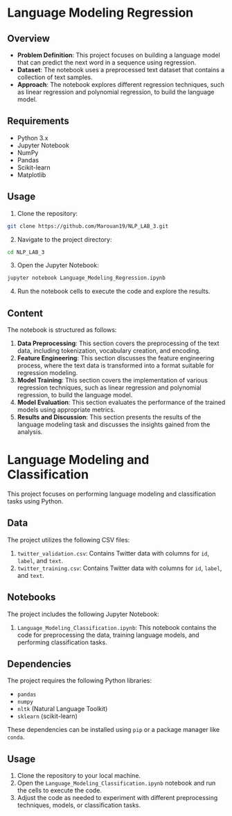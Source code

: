 # Language Modeling Regression

## Overview
- **Problem Definition**: This project focuses on building a language model that can predict the next word in a sequence using regression.
- **Dataset**: The notebook uses a preprocessed text dataset that contains a collection of text samples.
- **Approach**: The notebook explores different regression techniques, such as linear regression and polynomial regression, to build the language model.

## Requirements
- Python 3.x
- Jupyter Notebook
- NumPy
- Pandas
- Scikit-learn
- Matplotlib

## Usage
1. Clone the repository:
```bash
git clone https://github.com/Marouan19/NLP_LAB_3.git
```
2. Navigate to the project directory:
```bash
cd NLP_LAB_3
```
3. Open the Jupyter Notebook:
```bash
jupyter notebook Language_Modeling_Regression.ipynb
```
4. Run the notebook cells to execute the code and explore the results.

## Content
The notebook is structured as follows:

1. **Data Preprocessing**: This section covers the preprocessing of the text data, including tokenization, vocabulary creation, and encoding.
2. **Feature Engineering**: This section discusses the feature engineering process, where the text data is transformed into a format suitable for regression modeling.
3. **Model Training**: This section covers the implementation of various regression techniques, such as linear regression and polynomial regression, to build the language model.
4. **Model Evaluation**: This section evaluates the performance of the trained models using appropriate metrics.
5. **Results and Discussion**: This section presents the results of the language modeling task and discusses the insights gained from the analysis.



# Language Modeling and Classification

This project focuses on performing language modeling and classification tasks using Python.

## Data

The project utilizes the following CSV files:

1. `twitter_validation.csv`: Contains Twitter data with columns for `id`, `label`, and `text`.
2. `twitter_training.csv`: Contains Twitter data with columns for `id`, `label`, and `text`.

## Notebooks

The project includes the following Jupyter Notebook:

1. `Language_Modeling_Classification.ipynb`: This notebook contains the code for preprocessing the data, training language models, and performing classification tasks.

## Dependencies

The project requires the following Python libraries:

- `pandas`
- `numpy`
- `nltk` (Natural Language Toolkit)
- `sklearn` (scikit-learn)

These dependencies can be installed using `pip` or a package manager like `conda`.

## Usage

1. Clone the repository to your local machine.
2. Open the `Language_Modeling_Classification.ipynb` notebook and run the cells to execute the code.
3. Adjust the code as needed to experiment with different preprocessing techniques, models, or classification tasks.

